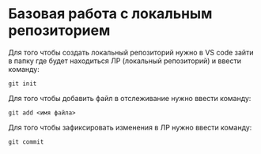 
# Базовая работа с локальным репозиторием

Для того чтобы создать локальный репозиторий нужно в VS code зайти в папку где будет находиться ЛР (локальный репозиторий) и ввести команду:

    git init

Для того чтобы добавить файл в отслеживание нужно ввести команду:

    git add <имя файла>

Для того чтобы зафиксировать изменения в ЛР нужно ввести команду:

    git commit 